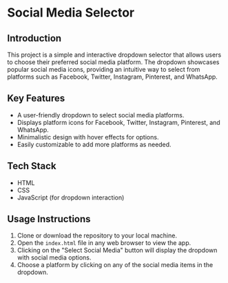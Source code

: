 # Social Media Selector

## Introduction
This project is a simple and interactive dropdown selector that allows users to choose their preferred social media platform. The dropdown showcases popular social media icons, providing an intuitive way to select from platforms such as Facebook, Twitter, Instagram, Pinterest, and WhatsApp.

## Key Features
- A user-friendly dropdown to select social media platforms.
- Displays platform icons for Facebook, Twitter, Instagram, Pinterest, and WhatsApp.
- Minimalistic design with hover effects for options.
- Easily customizable to add more platforms as needed.

## Tech Stack
- HTML
- CSS
- JavaScript (for dropdown interaction)

## Usage Instructions

1. Clone or download the repository to your local machine.
2. Open the `index.html` file in any web browser to view the app.
3. Clicking on the "Select Social Media" button will display the dropdown with social media options.
4. Choose a platform by clicking on any of the social media items in the dropdown.
